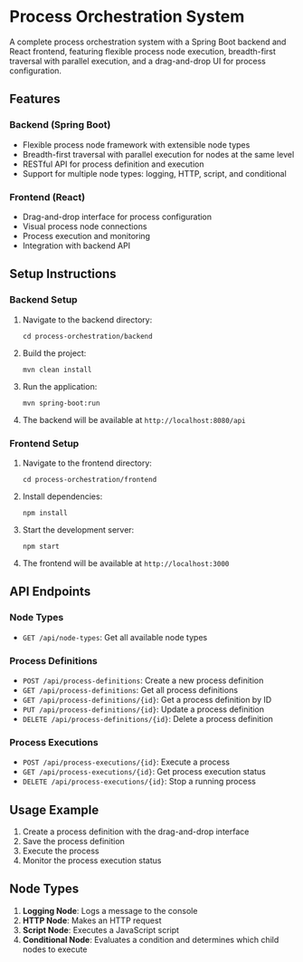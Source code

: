 # Process Orchestration System

A complete process orchestration system with a Spring Boot backend and React frontend, featuring flexible process node execution, breadth-first traversal with parallel execution, and a drag-and-drop UI for process configuration.

## Features

### Backend (Spring Boot)

- Flexible process node framework with extensible node types
- Breadth-first traversal with parallel execution for nodes at the same level
- RESTful API for process definition and execution
- Support for multiple node types: logging, HTTP, script, and conditional

### Frontend (React)

- Drag-and-drop interface for process configuration
- Visual process node connections
- Process execution and monitoring
- Integration with backend API

## Setup Instructions

### Backend Setup

1. Navigate to the backend directory:
   ```
   cd process-orchestration/backend
   ```

2. Build the project:
   ```
   mvn clean install
   ```

3. Run the application:
   ```
   mvn spring-boot:run
   ```

4. The backend will be available at `http://localhost:8080/api`

### Frontend Setup

1. Navigate to the frontend directory:
   ```
   cd process-orchestration/frontend
   ```

2. Install dependencies:
   ```
   npm install
   ```

3. Start the development server:
   ```
   npm start
   ```

4. The frontend will be available at `http://localhost:3000`

## API Endpoints

### Node Types

- `GET /api/node-types`: Get all available node types

### Process Definitions

- `POST /api/process-definitions`: Create a new process definition
- `GET /api/process-definitions`: Get all process definitions
- `GET /api/process-definitions/{id}`: Get a process definition by ID
- `PUT /api/process-definitions/{id}`: Update a process definition
- `DELETE /api/process-definitions/{id}`: Delete a process definition

### Process Executions

- `POST /api/process-executions/{id}`: Execute a process
- `GET /api/process-executions/{id}`: Get process execution status
- `DELETE /api/process-executions/{id}`: Stop a running process

## Usage Example

1. Create a process definition with the drag-and-drop interface
2. Save the process definition
3. Execute the process
4. Monitor the process execution status

## Node Types

1. **Logging Node**: Logs a message to the console
2. **HTTP Node**: Makes an HTTP request
3. **Script Node**: Executes a JavaScript script
4. **Conditional Node**: Evaluates a condition and determines which child nodes to execute

